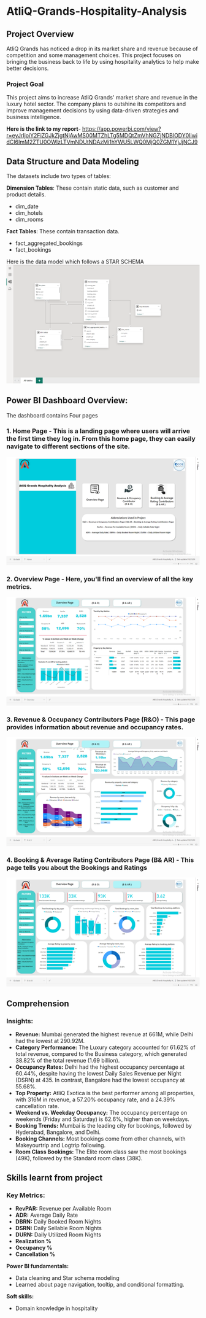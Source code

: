# AtliQ-Grands-Hospitality-Analysis


## Project Overview


AtliQ Grands has noticed a drop in its market share and revenue because of competition and some management choices. This project focuses on bringing the business back to life by using hospitality analytics to help make better decisions.

### Project Goal

This project aims to increase AtliQ Grands' market share and revenue in the luxury hotel sector. The company plans to outshine its competitors and improve management decisions by using data-driven strategies and business intelligence.

**Here is the link to my report**-
https://app.powerbi.com/view?r=eyJrIjoiY2FiZGJkZjgtNjAwMS00MTZhLTg5MDQtZmVhNGZjNDBlODY0IiwidCI6ImM2ZTU0OWIzLTVmNDUtNDAzMi1hYWU5LWQ0MjQ0ZGM1YjJjNCJ9

## Data Structure and Data Modeling

The datasets include two types of tables:

**Dimension Tables**: These contain static data, such as customer and product details.

- dim_date
- dim_hotels
- dim_rooms

**Fact Tables**: These contain transaction data.

- fact_aggregated_bookings
- fact_bookings

Here is the data model which follows a STAR SCHEMA
![data model](https://github.com/HritikSundriyal/AtliQ-Grands-Hospitality-Analysis/blob/main/Data%20Model.png)

## Power BI Dashboard Overview:

The dashboard contains Four pages

### **1. Home Page** - This is a landing page where users will arrive the first time they log in. From this home page, they can easily navigate to different sections of the site.

![home page](https://github.com/HritikSundriyal/AtliQ-Grands-Hospitality-Analysis/blob/main/Home%20Page.png)

### 2. Overview Page - Here, you'll find an overview of all the key metrics.

![overview page](https://github.com/HritikSundriyal/AtliQ-Grands-Hospitality-Analysis/blob/main/Overview%20Page.png)



### 3. Revenue & Occupancy Contributors Page (R&O) - This page provides information about revenue and occupancy rates.


![R & 0 page](https://github.com/HritikSundriyal/AtliQ-Grands-Hospitality-Analysis/blob/main/R%20%26%20O%20Page.png)



### 4. Booking & Average Rating Contributors Page (B& AR) - This page tells you about the Bookings and Ratings


![B & AR page](https://github.com/HritikSundriyal/AtliQ-Grands-Hospitality-Analysis/blob/main/B%20%26%20AR%20Page.png)


## Comprehension

### Insights:

- **Revenue:** Mumbai generated the highest revenue at 661M, while Delhi had the lowest at 290.92M.
- **Category Performance:** The Luxury category accounted for 61.62% of total revenue, compared to the Business category, which generated 38.82% of the total revenue (1.69 billion).
- **Occupancy Rates:** Delhi had the highest occupancy percentage at 60.44%, despite having the lowest Daily Sales Revenue per Night (DSRN) at 435. In contrast, Bangalore had the lowest occupancy at 55.68%.
- **Top Property:** AtliQ Exotica is the best performer among all properties, with 316M in revenue, a 57.20% occupancy rate, and a 24.39% cancellation rate.
- **Weekend vs. Weekday Occupancy:** The occupancy percentage on weekends (Friday and Saturday) is 62.6%, higher than on weekdays.
- **Booking Trends:** Mumbai is the leading city for bookings, followed by Hyderabad, Bangalore, and Delhi.
- **Booking Channels:** Most bookings come from other channels, with Makeyourtrip and Logtrip following.
- **Room Class Bookings:** The Elite room class saw the most bookings (49K), followed by the Standard room class (38K).

## Skills learnt from project

### Key Metrics:

- **RevPAR:** Revenue per Available Room  
- **ADR:** Average Daily Rate  
- **DBRN:** Daily Booked Room Nights  
- **DSRN:** Daily Sellable Room Nights  
- **DURN:** Daily Utilized Room Nights  
- **Realization %**  
- **Occupancy %**  
- **Cancellation %**  

**Power BI fundamentals:**

* Data cleaning and Star schema modeling
* Learned about page navigation, tooltip, and conditional formatting.

**Soft skills:**

* Domain knowledge in hospitality










